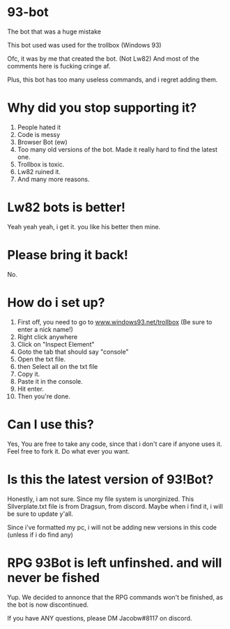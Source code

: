 # 93-bot
The bot that was a huge mistake

This bot used was used for the trollbox (Windows 93)

Ofc, it was by me that created the bot. (Not Lw82) And most of the comments here is fucking cringe af.

Plus, this bot has too many useless commands, and i regret adding them.

# Why did you stop supporting it?
1. People hated it
2. Code is messy
3. Browser Bot (ew)
4. Too many old versions of the bot. Made it really hard to find the latest one.
5. Trollbox is toxic.
6. Lw82 ruined it.
7. And many more reasons.

# Lw82 bots is better!
Yeah yeah yeah, i get it. you like his better then mine.

# Please bring it back!
No.

# How do i set up?
1. First off, you need to go to www.windows93.net/trollbox (Be sure to enter a nick name!)
2. Right click anywhere
3. Click on "Inspect Element"
4. Goto the tab that should say "console"
5. Open the txt file.
6. then Select all on the txt file
7. Copy it.
8. Paste it in the console.
9. Hit enter.
10. Then you're done.

# Can I use this?
Yes, You are free to take any code, since that i don't care if anyone uses it. Feel free to fork it. Do what ever you want.

# Is this the latest version of 93!Bot?
Honestly, i am not sure. Since my file system is unorginized. This Silverplate.txt file is from Dragsun, from discord. Maybe when i find it, i will be sure to update y'all.

Since i've formatted my pc, i will not be adding new versions in this code (unless if i do find any)

# RPG 93Bot is left unfinshed. and will never be fished
Yup. We decided to annonce that the RPG commands won't be finished, as the bot is now discontinued.

If you have ANY questions, please DM Jacobw#8117 on discord.

